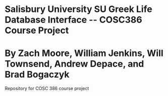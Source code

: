 # Salisbury University SU Greek Life Database Interface -- COSC386 Course Project
# By Zach Moore, William Jenkins, Will Townsend, Andrew Depace, and Brad Bogaczyk
Repository for COSC 386 course project
